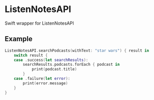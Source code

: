 # ListenNotesAPI
Swift wrapper for ListenNotesAPI

## Example

```swift
ListenNotesAPI.searchPodcasts(withText: "star wars") { result in
    switch result {
    case .success(let searchResults):
        searchResults.podcasts.forEach { podcast in
            print(podcast.title)
        }
    case .failure(let error):
        print(error.message)
    }
}
```
